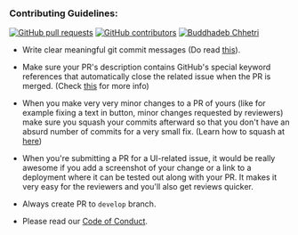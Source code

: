 ### Contributing Guidelines:

[![GitHub pull requests](https://img.shields.io/github/issues-pr-raw/GDSC-IIIT-Kalyani/placement-portal?logo=git&logoColor=white)](https://github.com/GDSC-IIIT-Kalyani/placement-portal/compare) [![GitHub contributors](https://img.shields.io/github/contributors/GDSC-IIIT-Kalyani/placement-portal?logo=github)](https://github.com/GDSC-IIIT-Kalyani/placement-portal/graphs/contributors) [![Buddhadeb Chhetri](https://img.shields.io/badge/Author-@Mohit-gray.svg?colorA=gray&colorB=dodgerblue&logo=github)](https://github.com/Mohit/)

- Write clear meaningful git commit messages (Do read [this](http://chris.beams.io/posts/git-commit/)).

- Make sure your PR's description contains GitHub's special keyword references that automatically close the related issue when the PR is merged. (Check [this](https://github.com/blog/1506-closing-issues-via-pull-requests) for more info)

- When you make very very minor changes to a PR of yours (like for example fixing a text in button, minor changes requested by reviewers) make sure you squash your commits afterward so that you don't have an absurd number of commits for a very small fix. (Learn how to squash at [here](https://davidwalsh.name/squash-commits-git))

- When you're submitting a PR for a UI-related issue, it would be really awesome if you add a screenshot of your change or a link to a deployment where it can be tested out along with your PR. It makes it very easy for the reviewers and you'll also get reviews quicker.

- Always create PR to `develop` branch.

- Please read our [Code of Conduct](./CODE_OF_CONDUCT.md).
